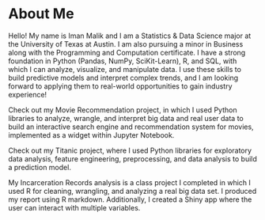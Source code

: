 # About Me

Hello! My name is Iman Malik and I am a Statistics & Data Science major at the University of Texas at Austin. I am also pursuing a minor in Business along with the Programming and Computation certificate. I have a strong foundation in Python (Pandas, NumPy, SciKit-Learn), R, and SQL, with which I can analyze, visualize, and manipulate data. I use these skills to build predictive models and interpret complex trends, and I am looking forward to applying them to real-world opportunities to gain industry experience!

Check out my Movie Recommendation project, in which I used Python libraries to analyze, wrangle, and interpret big data and real user data to build an interactive search engine and recommendation system for movies, implemented as a widget within Jupyter Notebook.

Check out my Titanic project, where I used Python libraries for exploratory data analysis, feature engineering, preprocessing, and data analysis to build a prediction model.

My Incarceration Records analysis is a class project I completed in which I used R for cleaning, wrangling, and analyzing a real big data set. I produced my report using R markdown. Additionally, I created a Shiny app where the user can interact with multiple variables.
